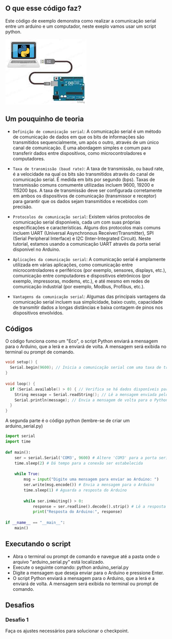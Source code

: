 ## O que esse código faz?

Este código de exemplo demonstra como realizar a comunicação serial entre um arduino e um computador, neste exeplo vamos usar um script python.

![](pyArduino.png)

## Um pouquinho de teoria

- ``Definição de comunicação serial``: A comunicação serial é um método de comunicação de dados em que os bits de informações são transmitidos sequencialmente, um após o outro, através de um único canal de comunicação. É uma abordagem simples e comum para transferir dados entre dispositivos, como microcontroladores e computadores.

- ``Taxa de transmissão (baud rate)``: A taxa de transmissão, ou baud rate, é a velocidade na qual os bits são transmitidos através do canal de comunicação serial. É medida em bits por segundo (bps). Taxas de transmissão comuns comumente utilizadas incluem 9600, 19200 e 115200 bps. A taxa de transmissão deve ser configurada corretamente em ambos os dispositivos de comunicação (transmissor e receptor) para garantir que os dados sejam transmitidos e recebidos com precisão.

- ``Protocolos de comunicação serial``: Existem vários protocolos de comunicação serial disponíveis, cada um com suas próprias especificações e características. Alguns dos protocolos mais comuns incluem UART (Universal Asynchronous Receiver/Transmitter), SPI (Serial Peripheral Interface) e I2C (Inter-Integrated Circuit). Neste tutorial, estamos usando a comunicação UART através da porta serial disponível no Arduino.

- ``Aplicações da comunicação serial``: A comunicação serial é amplamente utilizada em várias aplicações, como comunicação entre microcontroladores e periféricos (por exemplo, sensores, displays, etc.), comunicação entre computadores e dispositivos eletrônicos (por exemplo, impressoras, modems, etc.), e até mesmo em redes de comunicação industrial (por exemplo, Modbus, Profibus, etc.).

- ``Vantagens da comunicação serial``: Algumas das principais vantagens da comunicação serial incluem sua simplicidade, baixo custo, capacidade de transmitir dados a longas distâncias e baixa contagem de pinos nos dispositivos envolvidos.


## Códigos

O código funciona como um "Eco", o script Python enviará a mensagem para o Arduino, que a lerá e a enviará de volta. A mensagem será exibida no terminal ou prompt de comando.

```c
void setup() {
  Serial.begin(9600); // Inicia a comunicação serial com uma taxa de transmissão de 9600 bps
}

void loop() {
  if (Serial.available() > 0) { // Verifica se há dados disponíveis para leitura
    String message = Serial.readString(); // Lê a mensagem enviada pelo Python
    Serial.println(message); // Envia a mensagem de volta para o Python
  }
}
```

A segunda parte é o código python (lembre-se de criar um arduino_serial.py)


```python
import serial
import time

def main():
    ser = serial.Serial('COM3', 9600) # Altere 'COM3' para a porta serial do seu Arduino
    time.sleep(2) # Dá tempo para a conexão ser estabelecida

    while True:
        msg = input("Digite uma mensagem para enviar ao Arduino: ")
        ser.write(msg.encode()) # Envia a mensagem para o Arduino
        time.sleep(1) # Aguarda a resposta do Arduino
        
        while ser.inWaiting() > 0:
            response = ser.readline().decode().strip() # Lê a resposta do Arduino
            print("Resposta do Arduino:", response)

if __name__ == "__main__":
    main()

```

## Executando o script

- Abra o terminal ou prompt de comando e navegue até a pasta onde o arquivo "arduino_serial.py" está localizado.
- Execute o seguinte comando: python arduino_serial.py
- Digite a mensagem que deseja enviar para o Arduino e pressione Enter.
- O script Python enviará a mensagem para o Arduino, que a lerá e a enviará de volta. A mensagem será exibida no terminal ou prompt de comando.

## Desafios

### Desafio 1

Faça os ajustes necessários para solucionar o checkpoint.